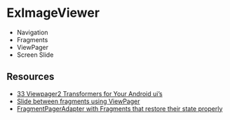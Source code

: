 # ExImageViewer
- Navigation
- Fragments
- ViewPager
- Screen Slide

## Resources
- [33 Viewpager2 Transformers for Your Android ui’s](https://medium.com/codex/33-viewpager2-transformers-for-your-android-uis-bbdab801eb2b)
- [Slide between fragments using ViewPager](https://developer.android.com/training/animation/screen-slide#zoom-out)
- [FragmentPagerAdapter with Fragments that restore their state properly](https://medium.com/@pjonceski/fragmentpageradapter-with-fragments-that-restore-their-state-properly-a427ecfd792e)
